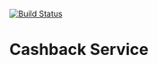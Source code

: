 [![Build Status](https://travis-ci.org/ArthurGaneev/CashbackService.svg?branch=master)](https://travis-ci.org/ArthurGaneev/CashbackService)

# Cashback Service